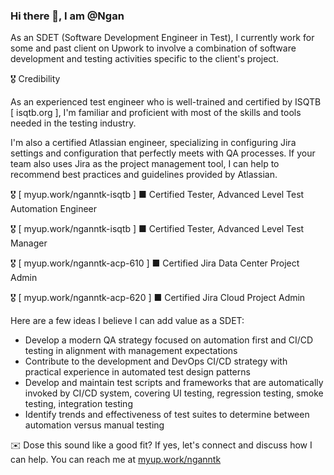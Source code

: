 ### Hi there 👋, I am @Ngan

As an SDET (Software Development Engineer in Test), I currently work for some and past client on Upwork to involve a combination of software development and testing activities specific to the client's project.

🎖️ Credibility

As an experienced test engineer who is well-trained and certified by ISQTB [ isqtb.org ], I'm familiar and proficient with most of the skills and tools needed in the testing industry. 

I'm also a certified Atlassian engineer, specializing in configuring Jira settings and configuration that perfectly meets with QA processes. If your team also uses Jira as the project management tool, I can help to recommend best practices and guidelines provided by Atlassian.

🎖️ [ myup.work/nganntk-isqtb ] ■ Certified Tester, Advanced Level Test Automation Engineer

🎖️ [ myup.work/nganntk-isqtb ] ■ Certified Tester, Advanced Level Test Manager

🎖️ [ myup.work/nganntk-acp-610 ] ■ Certified Jira Data Center Project Admin

🎖️ [ myup.work/nganntk-acp-620 ] ■ Certified Jira Cloud Project Admin

Here are a few ideas I believe I can add value as a SDET:
- Develop a modern QA strategy focused on automation first and CI/CD testing in alignment with management expectations
- Contribute to the development and DevOps CI/CD strategy with practical experience in automated test design patterns
- Develop and maintain test scripts and frameworks that are automatically invoked by CI/CD system, covering UI testing, regression testing, smoke testing, integration testing
- Identify trends and effectiveness of test suites to determine between automation versus manual testing


✉️ Dose this sound like a good fit? If yes, let's connect and discuss how I can help. You can reach me at [myup.work/nganntk](https://myup.work/nganntk)
<!--
**kkimngann/kkimngann** is a ✨ _special_ ✨ repository because its `README.md` (this file) appears on your GitHub profile.

Here are some ideas to get you started:

- 🔭 I’m currently working on ...
- 🌱 I’m currently learning ...
- 👯 I’m looking to collaborate on ...
- 🤔 I’m looking for help with ...
- 💬 Ask me about ...
- 📫 How to reach me: ...
- 😄 Pronouns: ...
- ⚡ Fun fact: ...
-->
